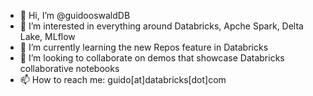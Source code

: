 - 👋 Hi, I’m @guidooswaldDB
- 👀 I’m interested in everything around Databricks, Apche Spark, Delta Lake, MLflow
- 🌱 I’m currently learning the new Repos feature in Databricks
- 💞️ I’m looking to collaborate on demos that showcase Databricks collaborative notebooks
- 📫 How to reach me: guido[at]databricks[dot]com

<!---
guidooswaldDB/guidooswaldDB is a ✨ special ✨ repository because its `README.md` (this file) appears on your GitHub profile.
You can click the Preview link to take a look at your changes.
--->

